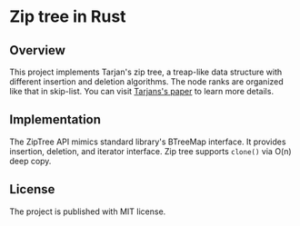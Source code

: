 # Zip tree in Rust

## Overview

This project implements Tarjan's zip tree, a treap-like data structure
with different insertion and deletion algorithms. The node ranks are organized
like that in skip-list. You can visit [Tarjans's paper](https://arxiv.org/abs/1806.06726)
to learn more details.

## Implementation

The ZipTree API mimics standard library's BTreeMap interface. It provides insertion, deletion,
and iterator interface. Zip tree supports `clone()` via O(n) deep copy.

## License

The project is published with MIT license.

